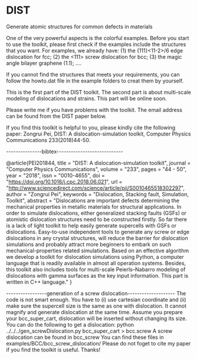 # DIST
Generate atomic structures for common defects in materials

One of the very powerful aspects is the colorful examples. Before you start to use the toolkit, please first check if the examples include the structures that you want. For examples, we already have:
(1) the {111}<11-2>/6 edge dislocation for fcc;
(2) the <111> screw dislocation for bcc;
(3) the magic angle bilayer graphene (1.1);
....

If you cannot find the structures that meets your requirements, you can follow the howto.dat file in the example folders to creat them by yourself.

This is the first part of the DIST toolkit. The second part is about multi-scale modeling of dislocations and strains. This part will be online soon.

Please write me if you have problems with the toolkit. The email address can be found from the DIST paper below.

If you find this toolkit is helpful to you, please kindly cite the following paper:
Zongrui Pei, DIST: A dislocation-simulation toolkit, Computer Physics Communications 233(2018)44-50.

---------------bibtex----------------------------

@article{PEI201844,
title = "DIST: A dislocation-simulation toolkit",
journal = "Computer Physics Communications",
volume = "233",
pages = "44 - 50",
year = "2018",
issn = "0010-4655",
doi = "https://doi.org/10.1016/j.cpc.2018.06.021",
url = "http://www.sciencedirect.com/science/article/pii/S0010465518302297",
author = "Zongrui Pei",
keywords = "Dislocation, Stacking fault, Simulation, Toolkit",
abstract = "Dislocations are important defects determining the mechanical properties in metallic materials for structural applications. In order to simulate dislocations, either generalized stacking faults (GSFs) or atomistic dislocation structures need to be constructed firstly. So far there is a lack of light toolkit to help easily generate supercells with GSFs or dislocations. Easy-to-use independent tools to generate any screw or edge dislocations in any crystal structures, will reduce the barrier for dislocation simulations and probably attract more beginners to embark on such mechanical-properties related simulations. Based on an effective algorithm we develop a toolkit for dislocation simulations using Python, a computer language that is readily available in almost all operation systems. Besides, this toolkit also includes tools for multi-scale Peierls–Nabarro modeling of dislocations with gamma surfaces as the key input information. This part is written in C++ language."
}


-----------------generation of a screw dislocation--------------------
The code is not smart enough. You have to (i) use cartesian coordinate and (ii) make sure the supercell size is the same as one with dislocation. It cannot magnify and generate dislocation at the same time. Assume you prepare your bcc_super_cart, dislocation will be inserted without changing its size. You can do the following to get a dislocation:
python ../../../gen_screwDislocation.py bcc_super_cart > bcc.screw 
A screw dislocation can be found in bcc_screw
You can find these files in examples/BCC/bcc_screw_dislocation/
Please do not foget to cite my paper if you find the toolkit is useful. Thanks!

